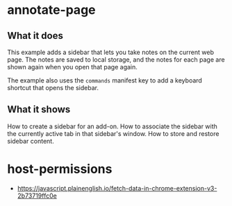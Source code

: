 # annotate-page

## What it does

This example adds a sidebar that lets you take notes on the current web page. The notes are saved to local storage, and the notes for each page are shown again when you open that page again.

The example also uses the `commands` manifest key to add a keyboard shortcut that opens the sidebar.

## What it shows

How to create a sidebar for an add-on. How to associate the sidebar with the currently active tab in that sidebar's window. How to store and restore sidebar content.

# host-permissions
- https://javascript.plainenglish.io/fetch-data-in-chrome-extension-v3-2b73719ffc0e